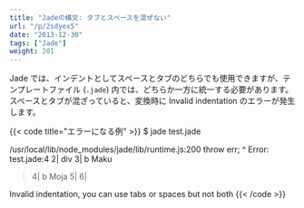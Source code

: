 ```yaml
---
title: "Jadeの構文: タブとスペースを混ぜない"
url: "/p/2sdyex5"
date: "2013-12-30"
tags: ["Jade"]
weight: 201
---
```


Jade では、インデントとしてスペースとタブのどちらでも使用できますが、テンプレートファイル (`.jade`) 内では、どちらか一方に統一する必要があります。
スペースとタブが混ざっていると、変換時に Invalid indentation のエラーが発生します。

{{< code title="エラーになる例" >}}
$ jade test.jade

/usr/local/lib/node_modules/jade/lib/runtime.js:200
  throw err;
        ^
Error: test.jade:4
    2| div
    3|      b Maku
  > 4|     b Moja
    5|
    6|

Invalid indentation, you can use tabs or spaces but not both
{{< /code >}}

